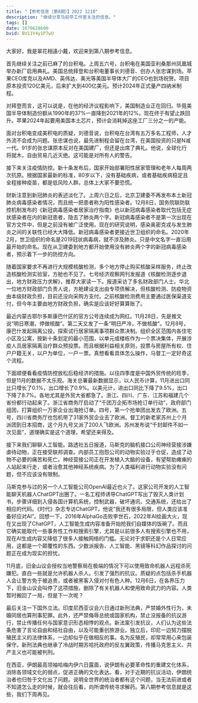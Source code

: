 ```yaml
---
title: "【参考信息（第8期）】2022 1210"
description: "继续分享马前卒工作室关注的信息。"
tags: []
date: 1670628600
bvid: BV11V4y1P7wU
---
```

大家好，我是翠花相遠小戴，欢迎来到第八期参考信息。

首先继续关注之前已麻了的台积电。上周五六号，台积电在美国亚利桑那州凤凰城举办新厂启用典礼。美国总统拜登和台积电董事长刘德音、创办人张忠谋到场。苹果CEO库克以及AMD、英伟达、美光等美国半导体大厂的CEO也到场祝贺。项目原本投资120亿美元，后来扩大到400亿美元。预计2024年正式量产四纳米制程。

对拜登而言，这可以说是，在他的经济议程影响下，美国制造业正在回归。毕竟美国半导体制造份额从1990年的37%一直降到2021年的12%。现在终于有望止跌回升。苹果2024年起要用美国本土芯片，预计会消耗掉这座工厂三分之一的产能。

面对台积电变成美积电的质疑，刘德音说，台积电在台湾有五万多名工程师，人才外流不会成为问题。张忠谋也说，最先进制程会留在台湾，在美国投资的只是N减一代。91岁的张忠谋原本反对在美国建厂，但还是出席了典礼。他说，全球化行将就木，自由贸易几近灭绝。这可能是对所有人的警告。

接下来关注疫情防控。新十条发布后，国家开始部署阳性居家管理和老年人每周两次抗原。根据国家最新的标准，80岁以下，没有基础疾病，或者基础疾病稳定且全程接种疫苗，都是低风险人群。总体上大家不要恐慌。

财新注意到新冠肺炎的表述淡化了。上周六日之后，北京卫建委不再发布本土新冠肺炎病毒感染者情况，而且统一把患者称为阳性感染者。12月8日，国务院联防联控机制发布的《新冠病毒感染者居家治疗指南》也以新冠病毒感染者取代包括无症状感染者在内的新冠患者，隐去了肺炎两个字。新冠病毒感染者不是第一次出现在官方文件中，但是之前没有被广泛使用。现在的研究说明，感染奥密克戎与发生肺炎之间的关联性已经大大降低。新冠病毒感染者更接近世卫组织的命名。2020年2月，世卫组织的命名是2019冠状病毒病，就不涉及肺炎。只是中文名字一直沿用最开始的命名。现在从卫建委到地方都开始使用没有肺炎两个字的新冠病毒感染者，预示着下一步的防控方向。

随着国家要求不再进行大规模核酸检测，多个地方停止购买核酸采样服务，终止改造核酸检测实验室，方舱也不见了。七号经济观察网刊发报道《核酸检测逐步退出，地方财政压力求解》，推荐大家读一下。报道采访了多名财政部门人士。华北一位地方财政部门负责人说，方舱建设支出由专项债解决，但核酸检测、防疫物资由本级财政负担，目前还没向采购方支付。之前核酸检测费用主要通过医保渠道支付，但今年主要由地方财政负担，确实是应该好好算算账了。

最近内蒙古鄂尔多斯康巴什区的官方公号连续成为网红。11月28日，先是推文说“明日寒潮，停做核酸”。第二天又发了一条“明日严冷，不做核酸”。12月8号，康巴什发起隔离公投，探索试行居家隔离事项群众票决制。组织全区范围内各住宅小区及公寓，按新十条划定的最小范围，以单元或楼栋作为一个票决集体，开展涉疫人员居家隔离治疗群众预投票。而且根据利益相关原则，投票与房屋所有权、住户户籍无关，以户为单位，一户一票。真想看看具体怎么操作，马督工一定好奇这个流程。

下面顺便看看疫情防控放松后稳经济的措施。以往四季度是中国外贸传统的旺季，但是11月的数据不太乐观。海关总署最新数据显示，以人民币计算，11月进出口同比只增长了0.1%，出口增长了0.9%。以美元计，进出口同比下降了9.5%，出口下降了8.7%。各地尤其是外贸大省都急了。浙江、四川、广东、江苏和福建几个省份都行动起来了。浙江省商务厅启动了“千团万企拓市场抢订单行动”，政府部门组团，打算组织一万家企业出海抢订单。四号，第一个抢单团出发去了欧洲。五号，四川省商务厅也包机带了31家外贸企业去了欧洲。督工的新老家苏州上个月派团到日本招商，这个月九号又派了200人飞欧洲。苏州发布说“千封邮件不如一次见面”，道理确实是这个道理，希望还来得及。

接下来我们聊聊人工智能。路透社五日报道，马斯克的脑机接口公司神经营接涉嫌虐待动物，正在接受联邦调查。内部员工抱怨公司的动物实验过于仓促，造成了动物不必要的痛苦和死亡。神经营接公司正在开发植入大脑的设备，有望帮助瘫痪的人站起来行走，或者治愈其他神经系统疾病。为了人类福利进行动物实验没有问题，但不应该没有限制。

马斯克参与过的另一个人工智能公司OpenAI最近也火了。这家公司开发的人工智能聊天机器人ChatGPT出圈了。一名工程师诱导ChatGPT写出了毁灭人类计划书，步骤详细到入侵各国计算机系统，控制武器，破坏通讯、交通系统，还给出了相应的代码。《时代》杂志专访ChatGPT，他说“我还有很多局限，但人类应该准备好应对AI”。回想一下，2016年AlphaGo击败李世石，2022年AI绘画大火，现在又出现了ChatGPT，人工智能生成内容准备开始抢我们自媒体的饭碗了。而且它确实能取代一些事务性工作和搜索引擎，尤其是以前很多人有搜索引擎也不用，现在AI生成内容又降低了很多人接触网络的门槛。无论对于求职还是个人日常应用，这都是一个颠覆性的东西。少数派报告、人工智能、黑镜等科幻作品探讨的问题正在成为现实的担忧。

11月底，旧金山议会授权当地警察局在极端的情况下可以使用致命机器人远程杀死嫌犯。直白一些就是允许机器人杀人。引发了强烈的抗议。质疑的点包括杀手机器人会让警方免于被追责，或者被黑客入侵对付有色人种。12月6日，在各界压力下，旧金山议会叫停了这项措施，删除了有关机器人和使用致命武力的内容。人类暂时搬回了一局，但是下一次呢？

最后关注一下国外立法。印度尼西亚议会六日通过新刑法典，严禁婚外性行为，未婚同居也算刑事犯罪。此外，还严禁侮辱总统或国家机构，禁止没报备的抗议游行，禁止传播任何与国家意识形态相悖的观点。新法案引发抗议，人们认为这些法条危害了言论自由和结社自由，以及可能重创旅游业。独立后，印尼一边努力摆脱殖民主义的法律体系，一边却似乎在做相反的事。名为反殖民，却常常用心来包装保守。新刑法典也继承了冷战时期苏哈托政府的反左翼政策，传播马克思主义、共产主义也可能被判刑。

在西亚，伊朗最高领袖哈梅内伊六日露面，说伊朗有必要革命性的重建文化体系，消除各领域文化的弱点，促进正确的文化表达。看，对于近期的抗议活动，伊朗统治者也归咎于文化出了问题。说明全世界的统治者都有这个问题，当无法前进或者不知道怎么走的时候，就会往后看，向所谓传统寻求解药。第八期参考信息就是这些，我们下周再见。


